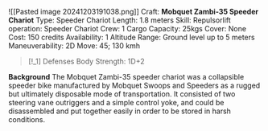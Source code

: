 ![[Pasted image 20241203191038.png]]
Craft: **Mobquet Zambi-35 Speeder Chariot**
Type: Speeder Chariot
Length: 1.8 meters
Skill: Repulsorlift operation: Speeder Chariot
Crew: 1
Cargo Capacity: 25kgs
Cover: None
Cost: 150 credits
Availability: 1
Altitude Range: Ground level up to 5 meters
Maneuverability: 2D
Move: 45; 130 kmh

> [!_1] Defenses
> Body Strength: 1D+2

**Background**
The Mobquet Zambi-35 speeder chariot was a collapsible speeder bike manufactured by Mobquet Swoops and Speeders as a rugged but ultimately disposable mode of transportation. It consisted of two steering vane outriggers and a simple control yoke, and could be disassembled and put together easily in order to be stored in harsh conditions.
